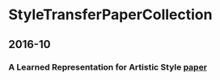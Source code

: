 # StyleTransferPaperCollection

## 2016-10

### A Learned Representation for Artistic Style [paper](https://arxiv.org/abs/1610.07629)
